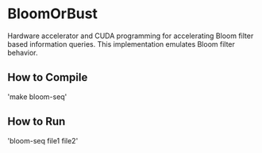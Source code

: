 # BloomOrBust

Hardware accelerator and CUDA programming for accelerating Bloom filter based information queries.
This implementation emulates Bloom filter behavior.

## How to Compile

'make bloom-seq'

## How to Run

'bloom-seq file1 file2'

